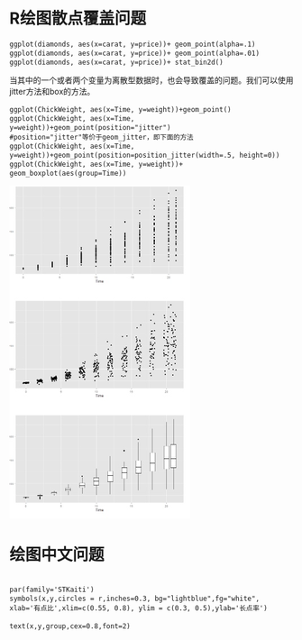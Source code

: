 # R绘图散点覆盖问题

```
ggplot(diamonds, aes(x=carat, y=price))+ geom_point(alpha=.1)
ggplot(diamonds, aes(x=carat, y=price))+ geom_point(alpha=.01)
ggplot(diamonds, aes(x=carat, y=price))+ stat_bin2d()
```

当其中的一个或者两个变量为离散型数据时，也会导致覆盖的问题。我们可以使用jitter方法和box的方法。

```
ggplot(ChickWeight, aes(x=Time, y=weight))+geom_point()
ggplot(ChickWeight, aes(x=Time, y=weight))+geom_point(position="jitter")
#position="jitter"等价于geom_jitter，即下面的方法
ggplot(ChickWeight, aes(x=Time, y=weight))+geom_point(position=position_jitter(width=.5, height=0))
ggplot(ChickWeight, aes(x=Time, y=weight))+ geom_boxplot(aes(group=Time))
```

![](media/15095119537608/15095129558652.jpg)





# 绘图中文问题

```

par(family='STKaiti')
symbols(x,y,circles = r,inches=0.3, bg="lightblue",fg="white", xlab='有点比',xlim=c(0.55, 0.8), ylim = c(0.3, 0.5),ylab='长点率')

text(x,y,group,cex=0.8,font=2)
```

